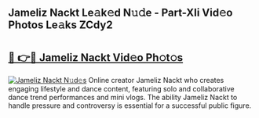 ## Jameliz Nackt Le𝚊k𝚎d N𝚞𝚍e - Part-XIi Vid𝚎o Photos Le𝚊ks ZCdy2

# <h2><a href="http://fb7i3rg.evod.top/?m=Jameliz+Nackt">🔗 👉🔴 Jameliz Nackt Vid𝚎o Ph𝚘t𝚘s</a></h2>

[![Jameliz Nackt N𝚞d𝚎s](https://i.imgur.com/8V9OHl7.gif)](http://fb7i3rg.evod.top/?m=Jameliz+Nackt)
Online creator Jameliz Nackt who creates engaging lifestyle and dance content, featuring solo and collaborative dance trend performances and mini vlogs. The ability Jameliz Nackt to handle pressure and controversy is essential for a successful public figure. 
